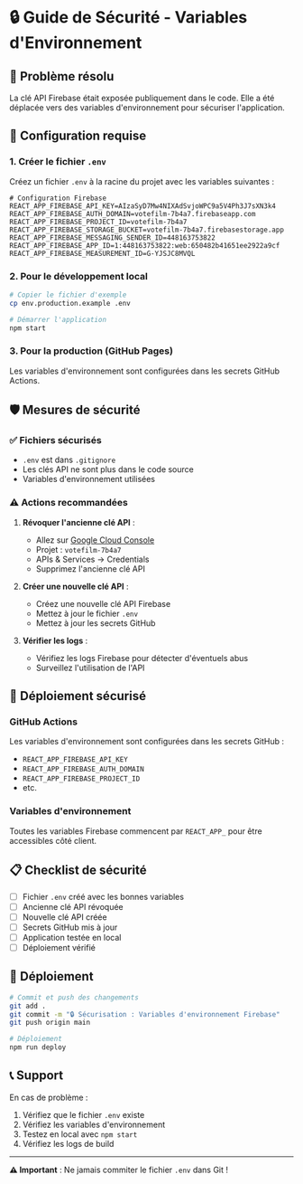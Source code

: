 # 🔒 Guide de Sécurité - Variables d'Environnement

## 🚨 **Problème résolu**

La clé API Firebase était exposée publiquement dans le code. Elle a été déplacée vers des variables d'environnement pour sécuriser l'application.

## 🔧 **Configuration requise**

### **1. Créer le fichier `.env`**

Créez un fichier `.env` à la racine du projet avec les variables suivantes :

```env
# Configuration Firebase
REACT_APP_FIREBASE_API_KEY=AIzaSyD7Mw4NIXAdSvjoWPC9a5V4Ph3J7sXN3k4
REACT_APP_FIREBASE_AUTH_DOMAIN=votefilm-7b4a7.firebaseapp.com
REACT_APP_FIREBASE_PROJECT_ID=votefilm-7b4a7
REACT_APP_FIREBASE_STORAGE_BUCKET=votefilm-7b4a7.firebasestorage.app
REACT_APP_FIREBASE_MESSAGING_SENDER_ID=448163753822
REACT_APP_FIREBASE_APP_ID=1:448163753822:web:650482b41651ee2922a9cf
REACT_APP_FIREBASE_MEASUREMENT_ID=G-YJSJC8MVQL
```

### **2. Pour le développement local**

```bash
# Copier le fichier d'exemple
cp env.production.example .env

# Démarrer l'application
npm start
```

### **3. Pour la production (GitHub Pages)**

Les variables d'environnement sont configurées dans les secrets GitHub Actions.

## 🛡️ **Mesures de sécurité**

### **✅ Fichiers sécurisés**
- `.env` est dans `.gitignore`
- Les clés API ne sont plus dans le code source
- Variables d'environnement utilisées

### **⚠️ Actions recommandées**

1. **Révoquer l'ancienne clé API** :
   - Allez sur [Google Cloud Console](https://console.cloud.google.com/)
   - Projet : `votefilm-7b4a7`
   - APIs & Services → Credentials
   - Supprimez l'ancienne clé API

2. **Créer une nouvelle clé API** :
   - Créez une nouvelle clé API Firebase
   - Mettez à jour le fichier `.env`
   - Mettez à jour les secrets GitHub

3. **Vérifier les logs** :
   - Vérifiez les logs Firebase pour détecter d'éventuels abus
   - Surveillez l'utilisation de l'API

## 🔄 **Déploiement sécurisé**

### **GitHub Actions**

Les variables d'environnement sont configurées dans les secrets GitHub :
- `REACT_APP_FIREBASE_API_KEY`
- `REACT_APP_FIREBASE_AUTH_DOMAIN`
- `REACT_APP_FIREBASE_PROJECT_ID`
- etc.

### **Variables d'environnement**

Toutes les variables Firebase commencent par `REACT_APP_` pour être accessibles côté client.

## 📋 **Checklist de sécurité**

- [ ] Fichier `.env` créé avec les bonnes variables
- [ ] Ancienne clé API révoquée
- [ ] Nouvelle clé API créée
- [ ] Secrets GitHub mis à jour
- [ ] Application testée en local
- [ ] Déploiement vérifié

## 🚀 **Déploiement**

```bash
# Commit et push des changements
git add .
git commit -m "🔒 Sécurisation : Variables d'environnement Firebase"
git push origin main

# Déploiement
npm run deploy
```

## 📞 **Support**

En cas de problème :
1. Vérifiez que le fichier `.env` existe
2. Vérifiez les variables d'environnement
3. Testez en local avec `npm start`
4. Vérifiez les logs de build

---

**⚠️ Important** : Ne jamais commiter le fichier `.env` dans Git ! 